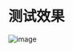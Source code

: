 # 测试效果

![image](https://github.com/cqu20160901/UNetMutilLane_onnx_tensorRT_rknn_horizon/blob/main/onnx/test_result.jpg)
